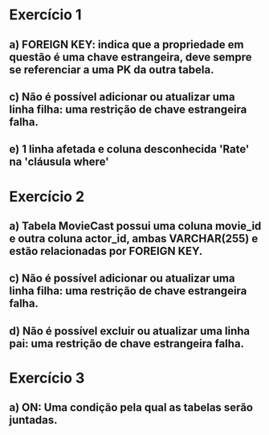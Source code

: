 # Exercício 1

## a) FOREIGN KEY: indica que a propriedade em questão é uma chave estrangeira, deve sempre se referenciar a uma PK da outra tabela. 

## c) Não é possível adicionar ou atualizar uma linha filha: uma restrição de chave estrangeira falha. 

## e) 1 linha afetada e coluna desconhecida 'Rate' na 'cláusula where' 

# Exercício 2 

## a) Tabela MovieCast possui uma coluna movie_id e outra coluna actor_id, ambas VARCHAR(255) e estão relacionadas por FOREIGN KEY. 

## c) Não é possível adicionar ou atualizar uma linha filha: uma restrição de chave estrangeira falha.

## d) Não é possível excluir ou atualizar uma linha pai: uma restrição de chave estrangeira falha.

# Exercício 3

## a) ON: Uma condição pela qual as tabelas serão juntadas.







